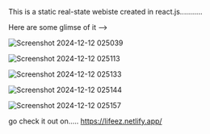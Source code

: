 This is a static real-state webiste created in react.js...........

Here are some glimse of it -->

![Screenshot 2024-12-12 025039](https://github.com/user-attachments/assets/8e54396a-c7c8-4195-ab1c-b8c2ab190512)




![Screenshot 2024-12-12 025113](https://github.com/user-attachments/assets/930889c0-7923-4fbd-84e8-8fce7702b996)




![Screenshot 2024-12-12 025133](https://github.com/user-attachments/assets/59832f3b-ac73-4927-81e6-7af81c9b38d1)




![Screenshot 2024-12-12 025144](https://github.com/user-attachments/assets/89534566-77b6-4e63-b7d5-aebf6a570a53)




![Screenshot 2024-12-12 025157](https://github.com/user-attachments/assets/aef9e09c-f262-4b9a-a392-7eea65b21204)


go check it out on..... https://lifeez.netlify.app/
